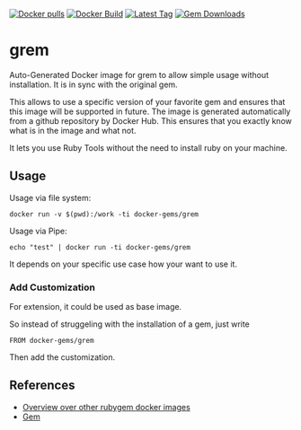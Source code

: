 [![Docker pulls](https://img.shields.io/docker/pulls/rubygem/grem.svg)](https://hub.docker.com/r/rubygem/grem/)
[![Docker Build](https://img.shields.io/docker/automated/rubygem/grem.svg)](https://hub.docker.com/r/rubygem/grem/)
[![Latest Tag](https://img.shields.io/github/tag/docker-rubygem/grem.svg)](https://hub.docker.com/r/rubygem/grem/)
[![Gem Downloads](https://img.shields.io/gem/dt/grem.svg)](https://rubygems.org/gems/grem/)
# grem

Auto-Generated Docker image for grem to allow simple usage without installation.
It is in sync with the original gem.

This allows to use a specific version of your favorite gem and ensures that this image will be supported in future.
The image is generated automatically from a github repository by Docker Hub.
This ensures that you exactly know what is in the image and what not.

It lets you use Ruby Tools without the need to install ruby on your machine.

## Usage

Usage via file system:

`docker run -v $(pwd):/work -ti docker-gems/grem`

Usage via Pipe:

`echo "test" | docker run -ti docker-gems/grem`

It depends on your specific use case how your want to use it.

### Add Customization

For extension, it could be used as base image.

So instead of struggeling with the installation of a gem, just write

`FROM docker-gems/grem`

Then add the customization.

## References

 - [Overview over other rubygem docker images](https://github.com/thinkbot/docker-rubygem)
 - [Gem](https://rubygems.org/gems/grem/)
